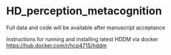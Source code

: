 # HD_perception_metacognition
Full data and code will be available after manuscript acceptance 

Instructions for running and installing latest HDDM via docker
https://hub.docker.com/r/hcp4715/hddm
